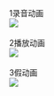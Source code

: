 1录音动画	<br/>![](http://thyrsi.com/t6/651/1546825825x2890203049.gif)<br/><br/>
2播放动画	<br/>![](http://thyrsi.com/t6/651/1546825797x2890203049.gif)<br/><br/>
3假动画     <br/>![](http://thyrsi.com/t6/651/1546831075x2890202977.gif)
